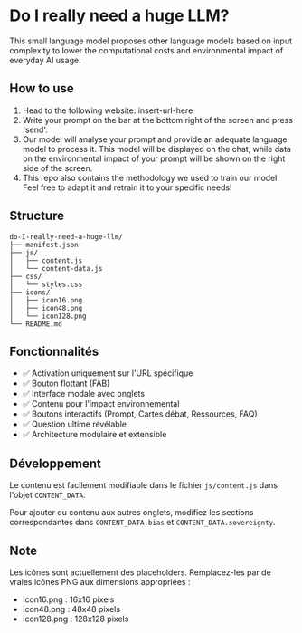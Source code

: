 # Do I really need a huge LLM?

This small language model proposes other language models based on input complexity to lower the computational costs and environmental impact of everyday AI usage.


## How to use

1. Head to the following website: insert-url-here
2. Write your prompt on the bar at the bottom right of the screen and press 'send'.
3. Our model will analyse your prompt and provide an adequate language model to process it. This model will be displayed on the chat, while data on the environmental impact of your prompt will be shown on the right side of the screen.
4. This repo also contains the methodology we used to train our model. Feel free to adapt it and retrain it to your specific needs!

## Structure

```
do-I-really-need-a-huge-llm/
├── manifest.json
├── js/
│   ├── content.js
│   └── content-data.js
├── css/
│   └── styles.css
├── icons/
│   ├── icon16.png
│   ├── icon48.png
│   └── icon128.png
└── README.md
```

## Fonctionnalités

- ✅ Activation uniquement sur l'URL spécifique
- ✅ Bouton flottant (FAB)
- ✅ Interface modale avec onglets
- ✅ Contenu pour l'impact environnemental
- ✅ Boutons interactifs (Prompt, Cartes débat, Ressources, FAQ)
- ✅ Question ultime révélable
- ✅ Architecture modulaire et extensible

## Développement

Le contenu est facilement modifiable dans le fichier `js/content.js` dans l'objet `CONTENT_DATA`.

Pour ajouter du contenu aux autres onglets, modifiez les sections correspondantes dans `CONTENT_DATA.bias` et `CONTENT_DATA.sovereignty`.

## Note

Les icônes sont actuellement des placeholders. Remplacez-les par de vraies icônes PNG aux dimensions appropriées :
- icon16.png : 16x16 pixels
- icon48.png : 48x48 pixels
- icon128.png : 128x128 pixels
